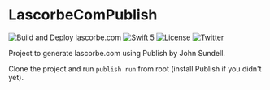 # LascorbeComPublish

![Build and Deploy lascorbe.com](https://github.com/Lascorbe/LascorbeComPublish/workflows/Build%20and%20Deploy%20lascorbe.com/badge.svg)
[![Swift 5](https://img.shields.io/badge/swift-5-red.svg?style=flat)](https://developer.apple.com/swift)
[![License](https://img.shields.io/badge/license-MIT-lightgrey.svg)](https://opensource.org/licenses/MIT)
[![Twitter](https://img.shields.io/badge/twitter-@lascorbe-blue.svg)](http://twitter.com/lascorbe)

Project to generate lascorbe.com using Publish by John Sundell.

Clone the project and run `publish run` from root (install Publish if you didn't yet).
